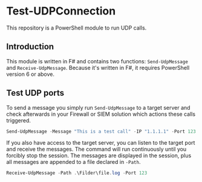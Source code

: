 # Test-UDPConnection
This repository is a PowerShell module to run UDP calls.

## Introduction
This module is written in F# and contains two functions: `Send-UdpMessage` and `Receive-UdpMessage`.
Because it's written in F#, it requires PowerShell version 6 or above.

## Test UDP ports
To send a message you simply run `Send-UdpMessage` to a target server and check afterwards in your Firewall or SIEM solution which actions these calls triggered.
```PowerShell
Send-UdpMessage -Message "This is a test call" -IP "1.1.1.1" -Port 123
```

If you also have access to the target server, you can listen to the target port and receive the messages.
The command will run continuously until you forcibly stop the session.
The messages are displayed in the session, plus all messages are appended to a file declared in `-Path`.
```PowerShell
Receive-UdpMessage -Path .\Filder\file.log -Port 123
```